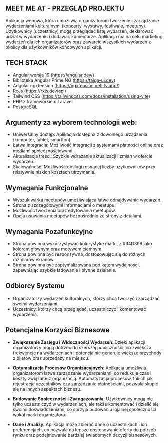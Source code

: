 ## MEET ME AT - PRZEGLĄD PROJEKTU

Aplikacja webowa, która umożliwia organizatorom tworzenie i zarządzanie wydarzeniami kulturalnymi (koncerty, wystawy, festiwale, meetupy). Użytkownicy (uczestnicy) mogą przeglądać listę wydarzeń, deklarować udział w wydarzeniu i dodawać komentarze. Aplikacja ma na celu marketing wydarzeń dla ich organizatorów oraz zawarcie wszystkich wydarzeń z okolicy dla użytkowników końcowych aplikacji.

## TECH STACK

- Angular wersja 19 (https://angular.dev/)
- Biblioteka Angular Prime NG (https://taiga-ui.dev)
- Angular ngxtension (https://ngxtension.netlify.app/)
- RxJs (https://rxjs.dev/api)
- Tailwind CSS (https://tailwindcss.com/docs/installation/using-vite)
- PHP z frameworkiem Laravel
- PostgreSQL

## Argumenty za wyborem technologii web:

- Uniwersalny dostęp: Aplikacja dostępna z dowolnego urządzenia (komputer, tablet, smartfon).
- Łatwa integracja: Możliwość integracji z systemami płatności online oraz mediami społecznościowymi.
- Aktualizacja treści: Szybkie wdrażanie aktualizacji i zmian w ofercie wydarzeń.
- Skalowalność: Możliwość obsługi rosnącej liczby użytkowników przy relatywnie niskich kosztach utrzymania.

## Wymagania Funkcjonalne

- Wyszukiwarka meetupów umożliwiająca łatwe odnajdywanie wydarzeń.
- Strona z szczegółowymi informacjami o meetupu.
- Możliwość tworzenia oraz edytowania meetupów.
- Opcja usuwania meetupów bezpośrednio ze strony z detalami.

## Wymagania Pozafunkcyjne

- Strona powinna wykorzystywać kolorystykę marki, z #34D399 jako kolorem głównym oraz motywem ciemnym.
- Strona powinna być responsywna, dostosowując się do różnych rozmiarów ekranów.
- Strona powinna być zoptymalizowana pod kątem wydajności, zapewniając szybkie ładowanie i płynne działanie.

## Odbiorcy Systemu

- Organizatorzy wydarzeń kulturalnych, którzy chcą tworzyć i zarządzać swoimi wydarzeniami.
- Uczestnicy, którzy chcą przeglądać, uczestniczyć i komentować wydarzenia.

## Potencjalne Korzyści Biznesowe

- **Zwiększenie Zasięgu i Widoczności Wydarzeń**: Dzięki aplikacji organizatorzy mogą dotrzeć do szerszej publiczności, co zwiększa frekwencję na wydarzeniach i potencjalnie generuje większe przychody z biletów oraz sprzedaży na miejscu.

- **Optymalizacja Procesów Organizacyjnych**: Aplikacja umożliwia organizatorom łatwe zarządzanie wydarzeniami, co redukuje czas i koszty związane z organizacją. Automatyzacja procesów, takich jak rejestracja uczestników czy zarządzanie płatnościami, pozwala skupić się na innych aspektach biznesu.

- **Budowanie Społeczności i Zaangażowania**: Użytkownicy mogą nie tylko uczestniczyć w wydarzeniach, ale także komentować i dzielić się swoimi doświadczeniami, co sprzyja budowaniu lojalnej społeczności wokół marki organizatora.

- **Dane i Analizy**: Aplikacja może zbierać dane o uczestnikach i ich preferencjach, co pozwala na lepsze dostosowanie oferty do potrzeb rynku oraz podejmowanie bardziej świadomych decyzji biznesowych.
